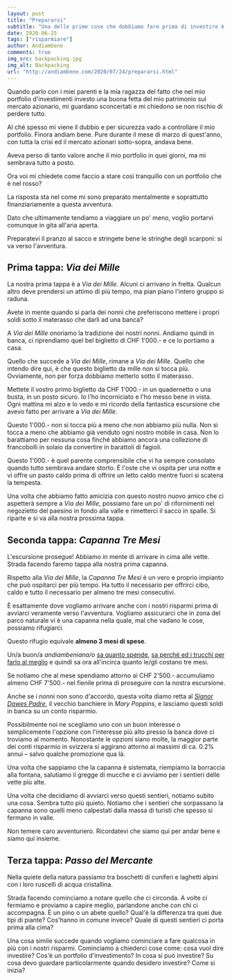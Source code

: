 ```yaml
---
layout: post
title: "Prepararsi"
subtitle: "Una delle prime cose che dobbiamo fare prima di investire è accumulare un bel cuscinetto: per la nostra sicurezza finanziaria (e per la nostra sanità mentale)"
date: 2020-06-25
tags: ["risparmiare"]
author: Andiambene
comments: true
img_src: backpacking.jpg
img_alt: Backpacking
url: "http://andiambene.com/2020/07/24/prepararsi.html"
---
```


Quando parlo con i miei parenti e la mia ragazza del fatto che nel mio portfolio d'investimenti investo una buona fetta del mio patrimonio sul mercato azionario, mi guardano sconcertati e mi chiedono se non rischio di perdere tutto.

Al ché spesso mi viene il dubbio e per sicurezza vado a controllare il mio portfolio. Finora andiam bene. Pure durante il mese di marzo di quest'anno, con tutta la crisi ed il mercato azionari sotto-sopra, andava bene.

Aveva perso di tanto valore anche il mio portfolio in quei giorni, ma mi sembrava tutto a posto.

Ora voi mi chiedete come faccio a stare così tranquillo con un portfolio che è nel rosso?

La risposta sta nel come mi sono preparato mentalmente e soprattutto finanziariamente a questa avventura.

Dato che ultimamente tendiamo a viaggiare un po' meno, voglio portarvi comunque in gita all'aria aperta.

Preparatevi il pranzo al sacco e stringete bene le stringhe degli scarponi: si va verso l'avventura.


## Prima tappa: _Via dei Mille_
La nostra prima tappa è a _Via dei Mille_. Alcuni ci arrivano in fretta. Qualcun altro deve prendersi un attimo di più tempo, ma pian piano l'intero gruppo si raduna.

Avete in mente quando si parla dei nonni che preferiscono mettere i propri soldi sotto il materasso che darli ad una banca?

A _Via dei Mille_ onoriamo la tradizione dei nostri nonni. Andiamo quindi in banca, ci riprendiamo quel bel biglietto di CHF 1'000.- e ce lo portiamo a casa.

Quello che succede a _Via dei Mille_, rimane a _Via dei Mille_. Quello che intendo dire qui, è che questo biglietto da mille non si tocca più. Ovviamente, non per forza dobbiamo metterlo sotto il materasso.

Mettete il vostro primo biglietto da CHF 1'000.- in un quadernetto o una busta, in un posto sicuro. Io l'ho incorniciato e l'ho messo bene in vista. Ogni mattina mi alzo e lo vedo e mi ricordo della fantastica escursione che avevo fatto per arrivare a _Via dei Mille_.

Questo 1'000.- non si tocca più a meno che non abbiamo più nulla. Non si tocca a meno che abbiamo già venduto ogni nostro mobile in casa. Non lo barattiamo per nessuna cosa finché abbiamo ancora una collezione di francobolli in solaio da convertire in barattoli di fagioli.

Questo 1'000.- è quel parente comprensibile che vi ha sempre consolato quando tutto sembrava andare storto. È l'oste che vi ospita per una notte e vi offre un pasto caldo prima di offrire un letto caldo mentre fuori si scatena la tempesta.

Una volta che abbiamo fatto amicizia con questo nostro nuovo amico che ci aspetterà sempre a _Via dei Mille_, possiamo fare un po' di rifornimenti nel negozietto del paesino in fondo alla valle e rimetterci il sacco in spalle. Si riparte e si va alla nostra prossima tappa.


## Seconda tappa: _Capanna Tre Mesi_
L'escursione prosegue! Abbiamo in mente di arrivare in cima alle vette. Strada facendo faremo tappa alla nostra prima capanna.

Rispetto alla _Via dei Mille_, la _Capanna Tre Mesi_ è un vero e proprio impianto che può ospitarci per più tempo. Ha tutto il necessario per offrirci cibo, caldo e tutto il necessario per almeno tre mesi consecutivi.

È esattamente dove vogliamo arrivare anche con i nostri risparmi prima di avviarci veramente verso l'avventura. Vogliamo assicurarci che in zona del parco naturale vi è una capanna nella quale, mal che vadano le cose, possiamo rifugiarci.

Questo rifugio equivale **almeno 3 mesi di spese**.

Un/a buon/a _andiambeniana/o_ [sa quanto spende](http://andiambene.com/2020/05/24/iniziare.html), [sa perché ed i trucchi per farlo al meglio](http://andiambene.com/2020/06/24/attivare.html) e quindi sa ora all'incirca quanto le/gli costano tre mesi.

Se notiamo che al mese spendiamo attorno ai CHF 2'500.- accumuliamo almeno CHF 7'500.- nel fienile prima di proseguire con la nostra escursione.

Anche se i nonni non sono d'accordo, questa volta diamo retta al [_Signor Dawes Padre_](https://youtu.be/wg5G1yYb9VA), il vecchio banchiere in _Mary Poppins_, e lasciamo questi soldi in banca su un conto risparmio.

Possibilmente noi ne scegliamo uno con un buon interesse o semplicemente l'opzione con l'interesse più alto presso la banca dove ci troviamo al momento. Nonostante le opzioni siano molte, la maggior parte dei conti risparmio in svizzera si aggirano attorno ai massimi di ca. 0.2% annui – salvo qualche promozione qua là.

Una volta che sappiamo che la capanna è sistemata, riempiamo la borraccia alla fontana, salutiamo il gregge di mucche e ci avviamo per i sentieri delle vette più alte.

Una volta che decidiamo di avviarci verso questi sentieri, notiamo subito una cosa. Sembra tutto più quieto. Notiamo che i sentieri che sorpassano la capanna sono quelli meno calpestati dalla massa di turisti che spesso si fermano in valle.

Non temere caro avventuriero. Ricordatevi che siamo qui per andar bene e siamo qui insieme.


## Terza tappa: _Passo del Mercante_
Nella quiete della natura passiamo tra boschetti di cuniferi e laghetti alpini con i loro ruscelli di acqua cristallina.

Strada facendo cominciamo a notare quello che ci circonda. A volte ci fermiamo e proviamo a capire meglio, parlandone anche con chi ci accompagna. È un pino o un abete quello? Qual'è la differenza tra quei due tipi di piante? Cos'hanno in comune invece? Quale di questi sentieri ci porta prima alla cima?

Una cosa simile succede quando vogliamo cominciare a fare qualcosa in più con i nostri risparmi. Cominciamo a chiederci cose come: cosa vuol dire investire? Cos'è un portfolio d'investimento? In cosa si può investire? Su cosa devo guardare particolarmente quando desidero investire? Come si inizia?
